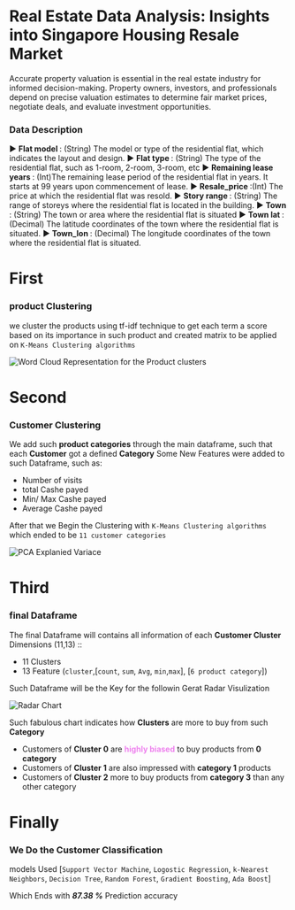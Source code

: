 # Real Estate Data Analysis: Insights into Singapore Housing Resale Market

Accurate property valuation is essential in the real estate industry for informed decision-making. Property owners, investors, and professionals depend on precise valuation estimates to determine fair market prices, negotiate deals, and evaluate investment opportunities.

### Data Description
► <b>Flat model </b>: (String) The model or type of the residential flat, which indicates the layout and design.
► <b>Flat type </b>: (String) The type of the residential flat, such as 1-room, 2-room, 3-room, etc
► <b>Remaining lease years </b>: (Int)The remaining lease period of the residential flat in years. It starts at 99 years upon commencement of lease.
► <b>Resale_price  </b>:(Int) The price at which the residential flat was resold.
► <b>Story range </b>: (String) The range of storeys where the residential flat is located in the building.
► <b>Town </b>: (String) The town or area where the residential flat is situated
► <b>Town lat </b>: (Decimal) The latitude coordinates of the town where the residential flat is situated.
► <b>Town_lon </b>: (Decimal) The longitude coordinates of the town where the residential flat is situated.

# First
### product Clustering

we cluster the products using tf-idf technique to get each term a score based on its importance in such product
and created matrix to be applied on `K-Means Clustering algorithms`

![Word Cloud Representation for the Product clusters](imgs/word_cloud.PNG)

# Second
### Customer Clustering

We add such **product categories** through the main dataframe, such that each **Customer** got a defined **Category**
Some New Features were added to such Dataframe, such as:
  * Number of visits
  * total Cashe payed
  * Min/ Max Cashe payed 
  * Average Cashe payed

After that we Begin the Clustering with `K-Means Clustering algorithms` which ended to be `11 customer categories`

![PCA Explanied Variace](imgs/pca_plots_cum.PNG)

# Third
### final Dataframe
The final Dataframe will contains all information of each **Customer Cluster**
Dimensions (11,13) ::
  - 11 Clusters
  - 13 Feature (`cluster`,[`count`, `sum`, `Avg`, `min`,`max`], [`6 product category`])

Such Dataframe will be the Key for the followin Gerat Radar Visulization

![Radar Chart](imgs/radar_plot.PNG)

Such fabulous chart indicates how **Clusters** are more to buy from such **Category** 
* Customers of **Cluster 0** are <b style="color:violet">highly biased</b> to buy products from **0 category**
* Customers of **Cluster 1** are also impressed with **category 1** products
* Customers of **Cluster 2** more to buy products from **category 3** than any other category

# Finally
### We Do the Customer Classification

models Used [`Support Vector Machine`, `Logostic Regression`,  `k-Nearest Neighbors`, `Decision Tree`, `Random Forest`, `Gradient Boosting`, `Ada Boost`]

Which Ends with ***87.38 %*** Prediction accuracy
